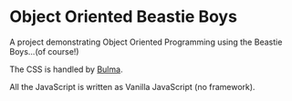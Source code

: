 # Object Oriented Beastie Boys

A project demonstrating Object Oriented Programming using the Beastie Boys...(of course!)

The CSS is handled by [Bulma](https://bulma.io/).

All the JavaScript is written as Vanilla JavaScript (no framework).
